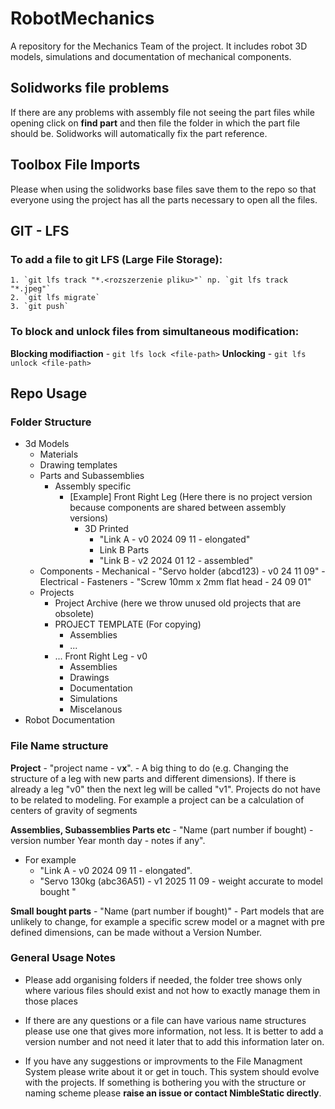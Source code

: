 # RobotMechanics
A repository for the Mechanics Team of the project. It includes robot 3D models, simulations and documentation of mechanical components.


## Solidworks file problems
If there are any problems with assembly file not seeing the part files while opening click on **find part** and then file the folder in which the part file should be. Solidworks will automatically fix the part reference.

## Toolbox File Imports
Please when using the solidworks base files save them to the repo so that everyone using the project has all the parts necessary to open all the files.

## GIT - LFS
### To add a file to git LFS (Large File Storage):
	1. `git lfs track "*.<rozszerzenie pliku>"` np. `git lfs track "*.jpeg"`
	2. `git lfs migrate`
	3. `git push`
	
	
### To block and unlock files from simultaneous modification:
**Blocking modifiaction** - `git lfs lock <file-path>`
**Unlocking** -  `git lfs unlock <file-path>`

## Repo Usage
### Folder Structure
- 3d Models
	- Materials
	- Drawing templates
	- Parts and Subassemblies
		- Assembly specific
			- [Example] Front Right Leg (Here there is no project version because components are shared between assembly versions)
				- 3D Printed
					- "Link A - v0 2024 09 11 - elongated"
					- Link B Parts
					- "Link B - v2 2024 01 12  - assembled"
	- Components
			- Mechanical
				- "Servo holder (abcd123) - v0 24 11 09"
			- Electrical
			- Fasteners
				- "Screw 10mm x 2mm flat head - 24 09 01"
	- Projects
		- Project Archive (here we throw unused old projects that are obsolete)
		- PROJECT TEMPLATE (For copying)
			- Assemblies
			- ...
		- ... Front Right Leg - v0
			- Assemblies
			- Drawings
			- Documentation
			- Simulations
			- Miscelanous
- Robot Documentation


### File Name structure 
**Project** - "project name - v**x**". - A big thing to do (e.g. Changing the structure of a leg with new parts and different dimensions). If there is already a leg "v0" then the next leg will be called "v1". Projects do not have to be related to modeling. For example a project can be a calculation of centers of gravity of segments

**Assemblies, Subassemblies Parts etc** - "Name (part number if bought) - version number Year month day - notes if any". 
- For example
	- "Link A - v0 2024 09 11 - elongated".
	- "Servo 130kg (abc36A51) - v1 2025 11 09 - weight accurate to model bought "

**Small bought parts** - "Name (part number if bought)" - Part models that are unlikely to change, for example a specific screw model or a magnet with pre defined dimensions, can be made without a Version Number.

### General Usage Notes
- Please add organising folders if needed, the folder tree shows only where various files should exist and not how to exactly manage them in those places

- If there are any questions or a file can have various name structures please use one that gives more information, not less. It is better to add a version number and not need it later that to add this information later on.

- If you have any suggestions or improvments to the File Managment System please write about it or get in touch. This system should evolve with the projects. If something is bothering you with the structure or naming scheme please **raise an issue or contact NimbleStatic directly**.
